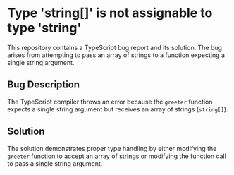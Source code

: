 # Type 'string[]' is not assignable to type 'string'
This repository contains a TypeScript bug report and its solution. The bug arises from attempting to pass an array of strings to a function expecting a single string argument.

## Bug Description
The TypeScript compiler throws an error because the `greeter` function expects a single string argument but receives an array of strings (`string[]`).

## Solution
The solution demonstrates proper type handling by either modifying the `greeter` function to accept an array of strings or modifying the function call to pass a single string argument.